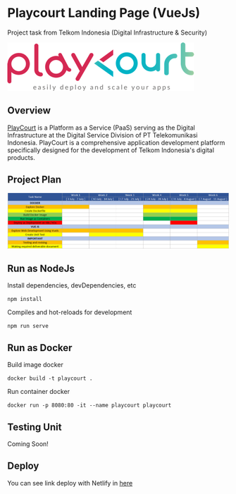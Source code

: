 # Playcourt Landing Page (VueJs)

Project task from Telkom Indonesia (Digital Infrastructure & Security)

![logo](https://raw.githubusercontent.com/hibrizys/landing-page-playcourt/main/src/assets/img/logo.png)

## Overview

[PlayCourt](https://playcourt.id/) is a Platform as a Service (PaaS) serving as the Digital Infrastructure at the Digital Service Division of PT Telekomunikasi Indonesia. PlayCourt is a comprehensive application development platform specifically designed for the development of Telkom Indonesia's digital products.

## Project Plan

![Project Plan](https://raw.githubusercontent.com/hibrizys/landing-page-playcourt/main/src/assets/img/Project_Plan.png)

## Run as NodeJs

Install dependencies, devDependencies, etc
```
npm install
```

Compiles and hot-reloads for development
```
npm run serve
```

## Run as Docker

Build image docker
```
docker build -t playcourt .
```

Run container docker    
```
docker run -p 8080:80 -it --name playcourt playcourt
```

## Testing Unit

Coming Soon!

## Deploy

You can see link deploy with Netlify in [here](https://playcourt.netlify.app/)